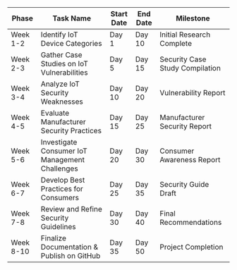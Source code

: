 | Phase  |  Task Name  |  Start Date  |  End Date  |  Milestone |
|--------|-------------|--------------|------------|------------|
| Week 1-2 |  Identify IoT Device Categories |  Day 1 |  Day 10  | Initial Research Complete |
| Week 2-3 |  Gather Case Studies on IoT Vulnerabilities |  Day 5 |  Day 15 |  Security Case Study Compilation |
| Week 3-4 |  Analyze IoT Security Weaknesses |  Day 10 |  Day 20 |  Vulnerability Report |
| Week 4-5 |  Evaluate Manufacturer Security Practices |  Day 15  | Day 25 |  Manufacturer Security Report |
| Week 5-6 |  Investigate Consumer IoT Management Challenges |  Day 20 |  Day 30 |  Consumer Awareness Report |
| Week 6-7 |  Develop Best Practices for Consumers |  Day 25 |  Day 35 |  Security Guide Draft |
| Week 7-8 |  Review and Refine Security Guidelines |  Day 30 |  Day 40  | Final Recommendations |
| Week 8-10 |   Finalize Documentation & Publish on GitHub |  Day 35 |  Day 50  | Project Completion |